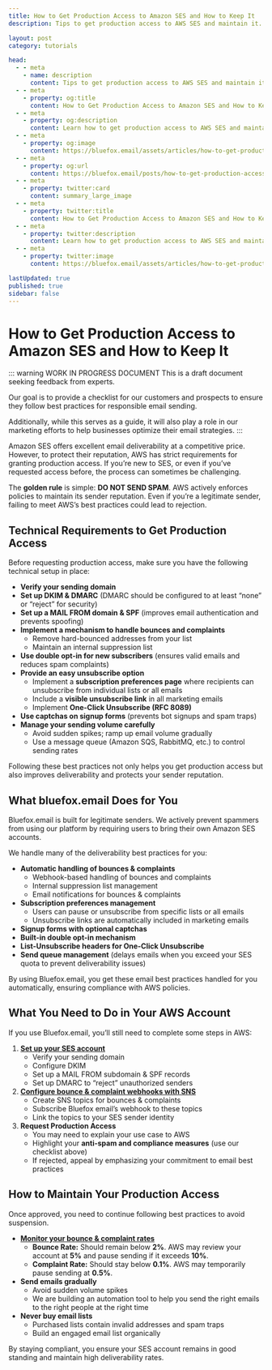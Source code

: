 ```yaml
---
title: How to Get Production Access to Amazon SES and How to Keep It
description: Tips to get production access to AWS SES and maintain it.

layout: post
category: tutorials

head:
  - - meta
    - name: description
      content: Tips to get production access to AWS SES and maintain it.
  - - meta
    - property: og:title
      content: How to Get Production Access to Amazon SES and How to Keep It
  - - meta
    - property: og:description
      content: Learn how to get production access to AWS SES and maintain it for excellent email deliverability.
  - - meta
    - property: og:image
      content: https://bluefox.email/assets/articles/how-to-get-production-access-to-aws-ses-share.png
  - - meta
    - property: og:url
      content: https://bluefox.email/posts/how-to-get-production-access-to-aws-ses
  - - meta
    - property: twitter:card
      content: summary_large_image
  - - meta
    - property: twitter:title
      content: How to Get Production Access to Amazon SES and How to Keep It
  - - meta
    - property: twitter:description
      content: Learn how to get production access to AWS SES and maintain it for excellent email deliverability.
  - - meta
    - property: twitter:image
      content: https://bluefox.email/assets/articles/how-to-get-production-access-to-aws-ses-share.png

lastUpdated: true
published: true
sidebar: false
---
```


# How to Get Production Access to Amazon SES and How to Keep It

::: warning WORK IN PROGRESS DOCUMENT
This is a draft document seeking feedback from experts.

Our goal is to provide a checklist for our customers and prospects to ensure they follow best practices for responsible email sending.

Additionally, while this serves as a guide, it will also play a role in our marketing efforts to help businesses optimize their email strategies.
:::

Amazon SES offers excellent email deliverability at a competitive price. However, to protect their reputation, AWS has strict requirements for granting production access. If you’re new to SES, or even if you’ve requested access before, the process can sometimes be challenging.

The **golden rule** is simple: **DO NOT SEND SPAM**. AWS actively enforces policies to maintain its sender reputation. Even if you’re a legitimate sender, failing to meet AWS’s best practices could lead to rejection.

## Technical Requirements to Get Production Access
Before requesting production access, make sure you have the following technical setup in place:

- **Verify your sending domain**
- **Set up DKIM & DMARC** (DMARC should be configured to at least “none” or “reject” for security)
- **Set up a MAIL FROM domain & SPF** (improves email authentication and prevents spoofing)
- **Implement a mechanism to handle bounces and complaints**
  - Remove hard-bounced addresses from your list
  - Maintain an internal suppression list
- **Use double opt-in for new subscribers** (ensures valid emails and reduces spam complaints)
- **Provide an easy unsubscribe option**
  - Implement a **subscription preferences page** where recipients can unsubscribe from individual lists or all emails
  - Include a **visible unsubscribe link** in all marketing emails
  - Implement **One-Click Unsubscribe (RFC 8089)**
- **Use captchas on signup forms** (prevents bot signups and spam traps)
- **Manage your sending volume carefully**
  - Avoid sudden spikes; ramp up email volume gradually
  - Use a message queue (Amazon SQS, RabbitMQ, etc.) to control sending rates

Following these best practices not only helps you get production access but also improves deliverability and protects your sender reputation.

## What bluefox.email Does for You

Bluefox.email is built for legitimate senders. We actively prevent spammers from using our platform by requiring users to bring their own Amazon SES accounts.

We handle many of the deliverability best practices for you:

- **Automatic handling of bounces & complaints**
  - Webhook-based handling of bounces and complaints
  - Internal suppression list management
  - Email notifications for bounces & complaints
- **Subscription preferences management**
  - Users can pause or unsubscribe from specific lists or all emails
  - Unsubscribe links are automatically included in marketing emails
- **Signup forms with optional captchas**
- **Built-in double opt-in mechanism**
- **List-Unsubscribe headers for One-Click Unsubscribe**
- **Send queue management** (delays emails when you exceed your SES quota to prevent deliverability issues)

By using Bluefox.email, you get these email best practices handled for you automatically, ensuring compliance with AWS policies.

## What You Need to Do in Your AWS Account
If you use Bluefox.email, you’ll still need to complete some steps in AWS:

1. **[Set up your SES account](./how-to-set-up-aws-ses)**
   - Verify your sending domain
   - Configure DKIM
   - Set up a MAIL FROM subdomain & SPF records
   - Set up DMARC to “reject” unauthorized senders
2. **[Configure bounce & complaint webhooks with SNS](./how-to-handle-bounces-and-complaints-with-aws-ses-and-sns)**
   - Create SNS topics for bounces & complaints
   - Subscribe Bluefox email’s webhook to these topics
   - Link the topics to your SES sender identity
3. **Request Production Access**
   - You may need to explain your use case to AWS
   - Highlight your **anti-spam and compliance measures** (use our checklist above)
   - If rejected, appeal by emphasizing your commitment to email best practices

## How to Maintain Your Production Access
Once approved, you need to continue following best practices to avoid suspension.

- **[Monitor your bounce & complaint rates](https://docs.aws.amazon.com/pinpoint/latest/userguide/channels-email-deliverability-dashboard-bounce-complaint.html)**
  - **Bounce Rate:** Should remain below **2%**. AWS may review your account at **5%** and pause sending if it exceeds **10%**.
  - **Complaint Rate:** Should stay below **0.1%**. AWS may temporarily pause sending at **0.5%**.
- **Send emails gradually**
  - Avoid sudden volume spikes
  - We are building an automation tool to help you send the right emails to the right people at the right time
- **Never buy email lists**
  - Purchased lists contain invalid addresses and spam traps
  - Build an engaged email list organically

By staying compliant, you ensure your SES account remains in good standing and maintain high deliverability rates.
